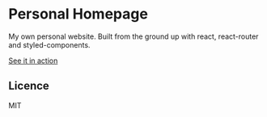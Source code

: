 Personal Homepage
=========

My own personal website. Built from the ground up with react, react-router and styled-components.

<a href="http://tomtrinca.com/">See it in action</a>

## Licence

MIT